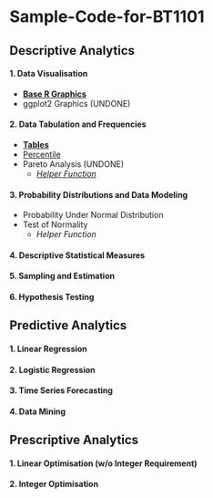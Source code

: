 # Sample-Code-for-BT1101
## Descriptive Analytics
#### 1. Data Visualisation
- [**Base R Graphics**](1-1.md)
- ggplot2 Graphics (UNDONE)
#### 2. Data Tabulation and Frequencies
- [**Tables**](1-2.md)
- [Percentile]([SC]-Descriptive-Analytics/[SC]-Data-Visualisation/[M]-Percentile.md)
- Pareto Analysis (UNDONE)
  - [_Helper Function_]([SC]-Descriptive-Analytics/[HF]-Pareto-Analysis.md)
#### 3. Probability Distributions and Data Modeling
- Probability Under Normal Distribution
- Test of Normality
  - _Helper Function_
#### 4. Descriptive Statistical Measures
#### 5. Sampling and Estimation
#### 6. Hypothesis Testing
## Predictive Analytics
#### 1. Linear Regression
#### 2. Logistic Regression
#### 3. Time Series Forecasting
#### 4. Data Mining
## Prescriptive Analytics
#### 1. Linear Optimisation (w/o Integer Requirement)
#### 2. Integer Optimisation
